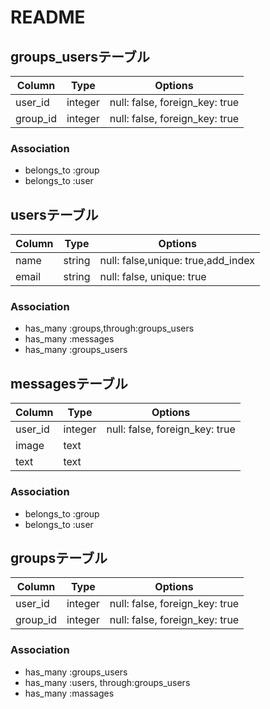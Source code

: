 # README

## groups_usersテーブル
|Column|Type|Options|
|------|----|-------|
|user_id|integer|null: false, foreign_key: true|
|group_id|integer|null: false, foreign_key: true|

### Association
- belongs_to :group
- belongs_to :user

## usersテーブル
|Column|Type|Options|
|------|----|-------|
|name|string|null: false,unique: true,add_index|
|email|string|null: false, unique: true|

### Association
- has_many :groups,through:groups_users
- has_many :messages
- has_many :groups_users

## messagesテーブル
|Column|Type|Options|
|------|----|-------|
|user_id|integer|null: false, foreign_key: true|
|image|text||
|text|text||

### Association
- belongs_to :group
- belongs_to :user

## groupsテーブル
|Column|Type|Options|
|------|----|-------|
|user_id|integer|null: false, foreign_key: true|
|group_id|integer|null: false, foreign_key: true|

### Association
- has_many :groups_users
- has_many :users, through:groups_users
- has_many :massages